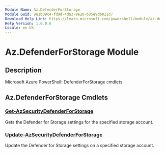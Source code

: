 ```yaml
---
Module Name: Az.DefenderForStorage
Module Guid: 9e1b09c4-fd9d-4da3-9e20-b85e9db021d7
Download Help Link: https://learn.microsoft.com/powershell/module/az.defenderforstorage
Help Version: 1.0.0.0
Locale: en-US
---
```


# Az.DefenderForStorage Module
## Description
Microsoft Azure PowerShell: DefenderForStorage cmdlets

## Az.DefenderForStorage Cmdlets
### [Get-AzSecurityDefenderForStorage](Get-AzSecurityDefenderForStorage.md)
Gets the Defender for Storage settings for the specified storage account.

### [Update-AzSecurityDefenderForStorage](Update-AzSecurityDefenderForStorage.md)
Update the Defender for Storage settings on a specified storage account.


